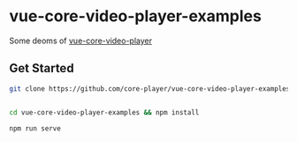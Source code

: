 # vue-core-video-player-examples

Some deoms of [vue-core-video-player](https://github.com/core-player/vue-core-video-player)


## Get Started

``` bash
git clone https://github.com/core-player/vue-core-video-player-examples.git


cd vue-core-video-player-examples && npm install

npm run serve
```


